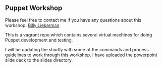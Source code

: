 Puppet Workshop
---------------
Please feel free to contact me if you have any questions about this workshop.
[Billy Lieberman](wlieberman@vmware.com)

This is a vagrant repo which contains several virtual machines for doing
Puppet development and testing.


I will be updating the shortly with some of the commands and process guidelines
to work through this workshop.  I have uploaded the powerpoint slide deck to
the slides directory.
